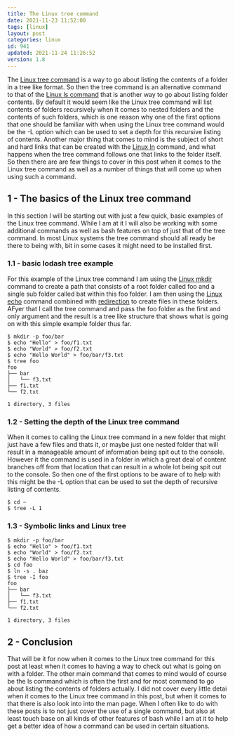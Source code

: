 ```yaml
---
title: The Linux tree command
date: 2021-11-23 11:52:00
tags: [linux]
layout: post
categories: linux
id: 941
updated: 2021-11-24 11:26:52
version: 1.8
---
```


The [Linux tree command](https://linux.die.net/man/1/tree) is a way to go about listing the contents of a folder in a tree like format. So then the tree command is an alternative command to that of the [Linux ls command](/2020/10/14/linux-ls/) that is another way to go about listing folder contents. By default it would seem like the Linux tree command will list contents of folders recursively when it comes to nested folders and the contents of such folders, which is one reason why one of the first options that one should be familiar with when using the Linux tree command would be the -L option which can be used to set a depth for this recursive listing of contents. Another major thing that comes to mind is the subject of short and hard links that can be created with the [Linux ln](/2021/10/01/linux-ln/) command, and what happens when the tree command follows one that links to the folder itself. So then there are are few things to cover in this post when it comes to the Linux tree command as well as a number of things that will come up when using such a command.

<!-- more -->


## 1 - The basics of the Linux tree command

In this section I will be starting out with just a few quick, basic examples of the Linux tree command. While I am at it I will also be working with some additional commands as well as bash features on top of just that of the tree command. In most Linux systems the tree command should all ready be there to being with, bit in some cases it might need to be installed first.

### 1.1 - basic lodash tree example

For this example of the Linux tree command I am using the [Linux mkdir](/2021/06/30/linux-mkdir/) command to create a path that consists of a root folder called foo and a single sub folder called bat within this foo folder. I am then using the [Linux echo](/2019/08/15/linux-echo/) command combined with [redirection](/2020/10/02/linux-redirection/) to create files in these folders. AFyer that I call the tree command and pass the foo folder as the first and only argument and the result is a tree like structure that shows what is going on with this simple example folder thus far.

```
$ mkdir -p foo/bar
$ echo "Hello" > foo/f1.txt
$ echo "World" > foo/f2.txt
$ echo "Hello World" > foo/bar/f3.txt
$ tree foo
foo
├── bar
│   └── f3.txt
├── f1.txt
└── f2.txt

1 directory, 3 files
```

### 1.2 - Setting the depth of the Linux tree command

When it comes to calling the Linux tree command in a new folder that might just have a few files and thats it, or maybe just one nested folder that will result in a manageable amount of information being spit out to the console. However it the command is used in a folder in which a great deal of content branches off from that location that can result in a whole lot being spit out to the console. So then one of the first options to be aware of to help with this might be the -L option that can be used to set the depth of recursive listing of contents.

```
$ cd ~
$ tree -L 1
```

### 1.3 - Symbolic links and Linux tree

```
$ mkdir -p foo/bar
$ echo "Hello" > foo/f1.txt
$ echo "World" > foo/f2.txt
$ echo "Hello World" > foo/bar/f3.txt
$ cd foo
$ ln -s . baz
$ tree -I foo
foo
├── bar
│   └── f3.txt
├── f1.txt
└── f2.txt

1 directory, 3 files
```

## 2 - Conclusion

That will be it for now when it comes to the Linux tree command for this post at least when it comes to having a way to check out what is going on with a folder. The other main command that comes to mind would of course be the ls command which is often the first and for most command to go about listing the contents of folders actually. I did not cover every little detai when it comes to the Linux tree command in this post, but when it comes to that there is also look into into the man page. When I often like to do with these posts is to not just cover the use of a single command, but also at least touch base on all kinds of other features of bash while I am at it to help get a better idea of how a command can be used in certain situations.


